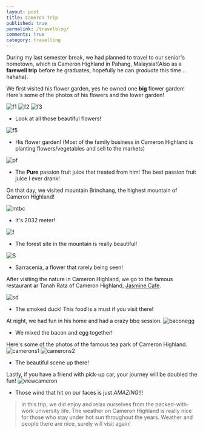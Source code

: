 ```yaml
---
layout: post
title: Cameron Trip
published: true
permalink: /travelblog/
comments: true
category: travelling
---
```


During my last semester break, we had planned to travel to our senior's hometown, which is Cameron Highland in Pahang, Malaysia!(Also as a **farewell trip** before he graduates, hopefully he can _graduate_ this time... hahaha). 

We first visited his flower garden, yes he owned one **big** flower garden!
Here's some of the photos of his flowers and the lower garden!

![f1](/images/flower1.jpg)
![f2](/images/flower2.jpg)
![f3](/images/flower3.jpg)
* Look at all those beautiful flowers!

![f5](/images/flower5.jpg)
* His flower garden! (Most of the family business in Cameron Highland is planting flowers/vegetables and sell to the markets)

![pf](/images/passionfruit.jpg)
* The **Pure** passion fruit juice that treated from him! The best passion fruit juice I ever drank!

On that day, we visited mountain Brinchang, the highest mountain of Cameron Highland!

![mtbc](/images/mtbrinchang.jpg)
* It's 2032 meter!

![f](/images/forest.jpg)
* The forest site in the mountain is really beautiful!

![S](/images/flower6.jpg)
* Sarracenia, a flower that rarely being seen!

After visiting the nature in Cameron Highland, we go to the famous restaurant ar Tanah Rata of Cameron Highland, [Jasmine Cafe](https://www.facebook.com/pages/Jasmine-Cafe-Tanah-Rata-Camerons/192263030816018).

![sd](/images/smokedduck.png)
* The smoked duck! This food is a must if you visit there!

At night, we had fun in his home and had a crazy bbq session.
![baconegg](/images/baconegg.jpg)
* We mixed the bacon and egg together!

Here's some of the photos of the famous tea park of Cameron Highland.
![camerons1](/images/scene1.jpg)
![camerons2](/images/cameronscene2.jpg)
* The beautiful scene up there!

Lastly, if you have a friend with pick-up car, your journey will be doubled the fun!
![viewcameron](/images/viewonhilux.gif)
* Those wind that hit on our faces is just _AMAZING_!!!

> In this trip, we did enjoy and relax ourselves from the packed-with-work university life. The weather on Cameron Highland is really nice for those who stay under hot sun throughout the years. Weather and people there are nice, surely will visit again!




